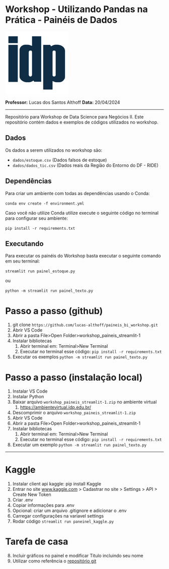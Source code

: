 # Workshop - Utilizando Pandas na Prática - Painéis de Dados

![logo](/static/idp_logo.png)

**Professor:** Lucas dos Santos Althoff
**Data:** 20/04/2024

---

Repositório para Workshop de Data Science para Negócios II. Este repositório contém dados e exemplos de códigos utilizados no workshop.


## Dados

Os dados a serem utilizados no workshop são: 

- `dados/estoque.csv` (Dados falsos de estoque)
- `dados/dados_tic.csv` (Dados reais da Região do Entorno do DF - RIDE)

## Dependências

Para criar um ambiente com todas as dependências usando o Conda:

`conda env create -f environment.yml`

Caso você não utilize Conda utilize execute o seguinte código no terminal para configurar seu ambiente: 

`pip install -r requirements.txt`

## Executando

Para executar os painéis do Workshop basta executar o seguinte comando em seu terminal:

`streamlit run painel_estoque.py`

ou

`python -m streamlit run painel_texto.py`

# Passo a passo (github)

1) git clone `https://github.com/lucas-althoff/paineis_bi_workshop.git`
2) Abrir VS Code
3) Abrir a pasta File>Open Folder>workshop_paineis_streamlit-1
4) Instalar bibliotecas
   1) Abrir terminal em: Terminal>New Terminal
   2) Executar no terminal esse código: `pip install -r requirements.txt`
5) Executar os exemplos 
   `python -m streamlit run painel_texto.py`

# Passo a passo (instalação local)

1) Instalar VS Code
2) Instalar Python
3) Baixar arquivo `workshop_paineis_streamlit-1.zip` no ambiente virtual 
   1) https://ambientevirtual.idp.edu.br/
4) Descomprimir o arquivo `workshop_paineis_streamlit-1.zip`
5) Abrir VS Code
6) Abrir a pasta File>Open Folder>workshop_paineis_streamlit-1
7) Instalar bibliotecas
   1) Abrir terminal em: Terminal>New Terminal
   2) Executar no terminal esse código: `pip install -r requirements.txt`
8) Executar um exemplo 
   `python -m streamlit run painel_texto.py`



---

# Kaggle

1) Instalar client api kaggle: pip install Kaggle
2) Entrar no site www.kaggle.com > Cadastrar no site > Settings > API > Create New Token
3) Criar .env
4) Copiar informações para .env
5) Opcional: criar um arquivo .gitignore e adicionar o .env
6) Carregar configurações na variavel settings
7) Rodar código `streamlit run paneinel_kaggle.py`

# Tarefa de casa
8) Incluir gráficos no painel e modificar Titulo incluindo seu nome
9) Utilizar como referência o [repositório git](https://github.com/FedeCaprari/Ukraine-Missile-Interception-Dashboard/blob/main/Ukraine_graph_generator.py)